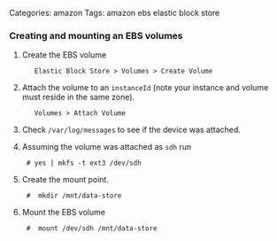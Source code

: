 Categories: amazon
Tags: amazon
      ebs
      elastic block store

### Creating and mounting an EBS volumes

1. Create the EBS volume

          Elastic Block Store > Volumes > Create Volume

2. Attach the volume to an `instanceId` (note your instance and volume must reside in the same zone).

          Volumes > Attach Volume

3. Check `/var/log/messages` to see if the device was attached.

4. Assuming the volume was attached as `sdh` run

        # yes | mkfs -t ext3 /dev/sdh

4. Create the mount point.

        #  mkdir /mnt/data-store

3. Mount the EBS volume

        #  mount /dev/sdh /mnt/data-store

